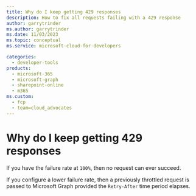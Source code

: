 ```yaml
---
title: Why do I keep getting 429 responses
description: How to fix all requests failing with a 429 response
author: garrytrinder
ms.author: garrytrinder
ms.date: 11/03/2023
ms.topic: conceptual
ms.service: microsoft-cloud-for-developers

categories:
  - developer-tools
products:
  - microsoft-365
  - microsoft-graph
  - sharepoint-online
  - m365
ms.custom:
  - fcp
  - team=cloud_advocates
---
```


# Why do I keep getting 429 responses

If you have the failure rate at `100%`, then no request can ever succeed.

If you configure a lower failure rate, then a previously throttled request is passed to Microsoft Graph provided the `Retry-After` time period elapses.
